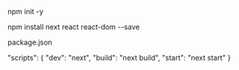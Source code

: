 npm init -y

npm install next react react-dom --save


package.json

"scripts": {
    "dev": "next",
    "build": "next build",
    "start": "next start"
  }
